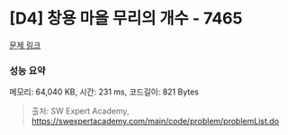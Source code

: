 # [D4] 창용 마을 무리의 개수 - 7465 

[문제 링크](https://swexpertacademy.com/main/code/problem/problemDetail.do?contestProbId=AWngfZVa9XwDFAQU) 

### 성능 요약

메모리: 64,040 KB, 시간: 231 ms, 코드길이: 821 Bytes



> 출처: SW Expert Academy, https://swexpertacademy.com/main/code/problem/problemList.do